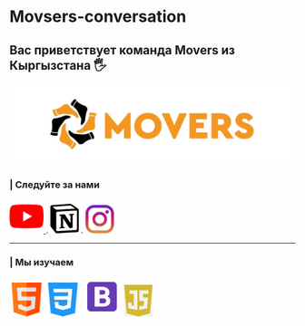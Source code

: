 
# Movsers-conversation
<link rel="stylesheet" href="style.css">
 <h2>       Вас приветствует команда Movers из Кыргызстана 🖐</h2>
<img class="logo" src='img/logo.jpg' width=800px>
<h3>| Следуйте за нами</h3>

<a href='https://www.youtube.com/channel/UCXwKhLg1Mi2-DbyORowljqw'> <img src='img/youtube.png' width=60px> </a> . <a href="https://www.notion.so/MOVERS-da3f54da80ee4df399ed9efe25a78f6b"><img src="img/notion.png" alt="" width=50px><a> . <a href="https://www.instagram.com/movers.kk/"><img src="img/instagram.png" alt="" width="50px"></a>

-----

<h3>| Мы изучаем</h3>
<!-- <img src='img/html.png' width=60px> 
<img src='img/css-3.png' width=60px>
<img src='img/but.png' width=60px>
<img src='img/js.png' width=60px> -->

 <img src='img/html.png' width=60px>  <img src='img/css-3.png' width=60px>  <img src='img/but.png' width=70px>  <img src='img/js.png' width=50px>
